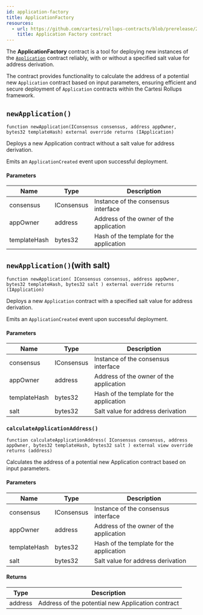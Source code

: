 ```yaml
---
id: application-factory
title: ApplicationFactory
resources:
  - url: https://github.com/cartesi/rollups-contracts/blob/prerelease/2.0.0/contracts/dapp/ApplicationFactory.sol
    title: Application Factory contract
---
```


The **ApplicationFactory** contract is a tool for deploying new instances of the [`Application`](../contracts/application.md) contract reliably, with or without a specified salt value for address derivation.

The contract provides functionality to calculate the address of a potential new `Application` contract based on input parameters, ensuring efficient and secure deployment of `Application` contracts within the Cartesi Rollups framework.

## `newApplication()`

```solidity
function newApplication(IConsensus consensus, address appOwner, bytes32 templateHash) external override returns (IApplication)
```

Deploys a new Application contract without a salt value for address derivation.

Emits an `ApplicationCreated` event upon successful deployment.

#### Parameters

| Name         | Type       | Description                              |
| ------------ | ---------- | ---------------------------------------- |
| consensus    | IConsensus | Instance of the consensus interface      |
| appOwner     | address    | Address of the owner of the application  |
| templateHash | bytes32    | Hash of the template for the application |

## `newApplication()`(with salt)

```solidity
function newApplication( IConsensus consensus, address appOwner, bytes32 templateHash, bytes32 salt ) external override returns (IApplication)
```

Deploys a new `Application` contract with a specified salt value for address derivation.

Emits an `ApplicationCreated` event upon successful deployment.

#### Parameters

| Name         | Type       | Description                              |
| ------------ | ---------- | ---------------------------------------- |
| consensus    | IConsensus | Instance of the consensus interface      |
| appOwner     | address    | Address of the owner of the application  |
| templateHash | bytes32    | Hash of the template for the application |
| salt         | bytes32    | Salt value for address derivation        |

### `calculateApplicationAddress()`

```solidity
function calculateApplicationAddress( IConsensus consensus, address appOwner, bytes32 templateHash, bytes32 salt ) external view override returns (address)
```

Calculates the address of a potential new Application contract based on input parameters.

#### Parameters

| Name         | Type       | Description                              |
| ------------ | ---------- | ---------------------------------------- |
| consensus    | IConsensus | Instance of the consensus interface      |
| appOwner     | address    | Address of the owner of the application  |
| templateHash | bytes32    | Hash of the template for the application |
| salt         | bytes32    | Salt value for address derivation        |

#### Returns

| Type    | Description                                       |
| ------- | ------------------------------------------------- |
| address | Address of the potential new Application contract |
